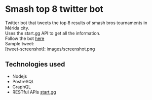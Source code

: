 # Smash top 8 twitter bot

Twitter bot that tweets the top 8 results of smash bros tournaments in Mérida city.  
Uses the start.gg API to get all the information.  
Follow the bot [here](https://twitter.com/SmashMeridaBot)  
Sample tweet:  
[tweet-screenshot]: images/screenshot.png

## Technologies used
* Nodejs
* PostreSQL
* GraphQL
* RESTful APIs [start.gg](https://developer.start.gg/reference/query.doc.html)